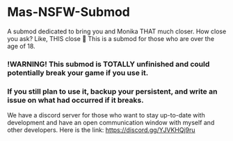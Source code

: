 # Mas-NSFW-Submod
A submod dedicated to bring you and Monika THAT much closer. How close you ask? Like, THIS close 🤏
This is a submod for those who are over the age of 18.

### !WARNING! This submod is TOTALLY unfinished and could potentially break your game if you use it.
### If you still plan to use it, backup your persistent, and write an issue on what had occurred if it breaks.

We have a discord server for those who want to stay up-to-date with development and have an open communication window with myself and other developers. Here is the link: https://discord.gg/YJVKHQj9ru
